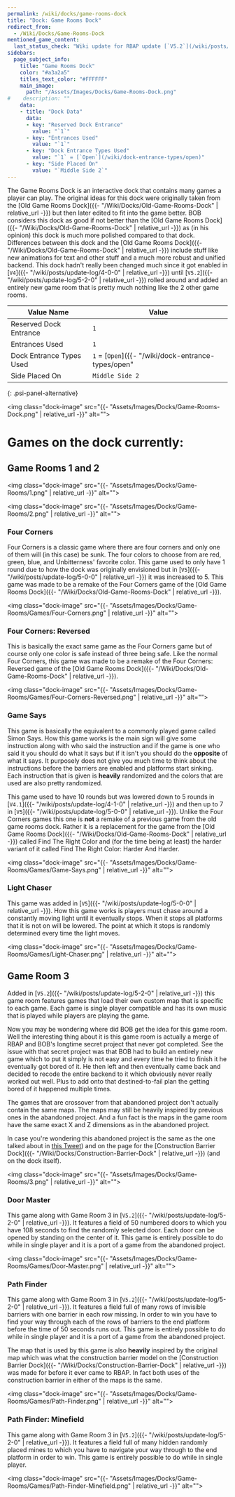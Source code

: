 ```yaml
---
permalink: /wiki/docks/game-rooms-dock
title: "Dock: Game Rooms Dock"
redirect_from:
  - /Wiki/Docks/Game-Rooms-Dock
mentioned_game_content:
  last_status_check: "Wiki update for RBAP update [`V5.2`](/wiki/posts/update-log/5-2-0)"
sidebars:
  page_subject_info:
    title: "Game Rooms Dock"
    color: "#a3a2a5"
    titles_text_color: "#FFFFFF"
    main_image:
      path: "/Assets/Images/Docks/Game-Rooms-Dock.png"
#    description: ""
    data:
    - title: "Dock Data"
      data:
      - key: "Reserved Dock Entrance"
        value: "`1`"
      - key: "Entrances Used"
        value: "`1`"
      - key: "Dock Entrance Types Used"
        value: "`1` = [`Open`](/wiki/dock-entrance-types/open)"
      - key: "Side Placed On"
        value: "`Middle Side 2`"
---
```


The Game Rooms Dock is an interactive dock that contains many games a player can play. The original ideas for this dock were originally taken from the [Old Game Rooms Dock]({{- "/Wiki/Docks/Old-Game-Rooms-Dock" | relative_url -}}) but then later edited to fit into the game better. BOB considers this dock as good if not better than the [Old Game Rooms Dock]({{- "/Wiki/Docks/Old-Game-Rooms-Dock" | relative_url -}}) as (in his opinion) this dock is much more polished compared to that dock. Differences between this dock and the [Old Game Rooms Dock]({{- "/Wiki/Docks/Old-Game-Rooms-Dock" | relative_url -}}) include stuff like new animations for text and other stuff and a much more robust and unified backend. This dock hadn't really been changed much since it got enabled in [`V4`]({{- "/wiki/posts/update-log/4-0-0" | relative_url -}}) until [`V5.2`]({{- "/wiki/posts/update-log/5-2-0" | relative_url -}}) rolled around and added an entirely new game room that is pretty much nothing like the 2 other game rooms.

| Value Name               | Value |
|-|-|
| Reserved Dock Entrance   | `1` |
| Entrances Used           | `1` |
| Dock Entrance Types Used | `1` = [`Open`]({{- "/wiki/dock-entrance-types/open" | relative_url -}}) |
| Side Placed On           | `Middle Side 2` |
{: .psi-panel-alternative}

<img class="dock-image" src="{{- "Assets/Images/Docks/Game-Rooms-Dock.png" | relative_url -}}" alt="">

# Games on the dock currently:

## Game Rooms 1 and 2

<img class="dock-image" src="{{- "Assets/Images/Docks/Game-Rooms/1.png" | relative_url -}}" alt="">

<img class="dock-image" src="{{- "Assets/Images/Docks/Game-Rooms/2.png" | relative_url -}}" alt="">

### Four Corners

Four Corners is a classic game where there are four corners and only one of them will (in this case) be sunk. The four colors to choose from are red, green, blue, and Unbitterness' favorite color. This game used to only have 1 round due to how the dock was originally envisioned but in [`V5`]({{- "/wiki/posts/update-log/5-0-0" | relative_url -}}) it was increased to 5. This game was made to be a remake of the Four Corners game of the [Old Game Rooms Dock]({{- "/Wiki/Docks/Old-Game-Rooms-Dock" | relative_url -}}).

<img class="dock-image" src="{{- "Assets/Images/Docks/Game-Rooms/Games/Four-Corners.png" | relative_url -}}" alt="">

### Four Corners: Reversed

This is basically the exact same game as the Four Corners game but of course only one color is safe instead of three being safe. Like the normal Four Corners, this game was made to be a remake of the Four Corners: Reversed game of the [Old Game Rooms Dock]({{- "/Wiki/Docks/Old-Game-Rooms-Dock" | relative_url -}}).

<img class="dock-image" src="{{- "Assets/Images/Docks/Game-Rooms/Games/Four-Corners-Reversed.png" | relative_url -}}" alt="">

### Game Says

This game is basically the equivalent to a commonly played game called Simon Says. How this game works is the main sign will give some instruction along with who said the instruction and if the game is one who said it you should do what it says but if it isn't you should do the **opposite** of what it says. It purposely does not give you much time to think about the instructions before the barriers are enabled and platforms start sinking. Each instruction that is given is **heavily** randomized and the colors that are used are also pretty randomized.

This game used to have 10 rounds but was lowered down to 5 rounds in [`V4.1`]({{- "/wiki/posts/update-log/4-1-0" | relative_url -}}) and then up to 7 in [`V5`]({{- "/wiki/posts/update-log/5-0-0" | relative_url -}}). Unlike the Four Corners games this one is **not** a remake of a previous game from the old game rooms dock. Rather it is a replacement for the game from the [Old Game Rooms Dock]({{- "/Wiki/Docks/Old-Game-Rooms-Dock" | relative_url -}}) called Find The Right Color and (for the time being at least) the harder variant of it called Find The Right Color: Harder And Harder.

<img class="dock-image" src="{{- "Assets/Images/Docks/Game-Rooms/Games/Game-Says.png" | relative_url -}}" alt="">

### Light Chaser

This game was added in [`V5`]({{- "/wiki/posts/update-log/5-0-0" | relative_url -}}). How this game works is players must chase around a constantly moving light until it eventually stops. When it stops all platforms that it is not on will be lowered. The point at which it stops is randomly determined every time the light moves.

<img class="dock-image" src="{{- "Assets/Images/Docks/Game-Rooms/Games/Light-Chaser.png" | relative_url -}}" alt="">

## Game Room 3

Added in [`V5.2`]({{- "/wiki/posts/update-log/5-2-0" | relative_url -}}) this game room features games that load their own custom map that is specific to each game. Each game is single player compatible and has its own music that is played while players are playing the game.

Now you may be wondering where did BOB get the idea for this game room. Well the interesting thing about it is this game room is actually a merge of RBAP and BOB's longtime secret project that never got completed. See the issue with that secret project was that BOB had to build an entirely new game which to put it simply is not easy and every time he tried to finish it he eventually got bored of it. He then left and then eventually came back and decided to recode the entire backend to it which obviously never really worked out well. Plus to add onto that destined-to-fail plan the getting bored of it happened multiple times.

The games that are crossover from that abandoned project don't actually contain the same maps. The maps may still be heavily inspired by previous ones in the abandoned project. And a fun fact is the maps in the game room have the same exact X and Z dimensions as in the abandoned project.

In case you're wondering this abandoned project is the same as the one talked about in [this Tweet](https://twitter.com/ThisBeBOB_/status/1369425968931176448)) and on the page for the [Construction Barrier Dock]({{- "/Wiki/Docks/Construction-Barrier-Dock" | relative_url -}}) (and on the dock itself).

<img class="dock-image" src="{{- "Assets/Images/Docks/Game-Rooms/3.png" | relative_url -}}" alt="">

### Door Master

This game along with Game Room 3 in [`V5.2`]({{- "/wiki/posts/update-log/5-2-0" | relative_url -}}). It features a field of 50 numbered doors to which you have 108 seconds to find the randomly selected door. Each door can be opened by standing on the center of it. This game is entirely possible to do while in single player and it is a port of a game from the abandoned project.

<img class="dock-image" src="{{- "Assets/Images/Docks/Game-Rooms/Games/Door-Master.png" | relative_url -}}" alt="">

### Path Finder

This game along with Game Room 3 in [`V5.2`]({{- "/wiki/posts/update-log/5-2-0" | relative_url -}}). It features a field full of many rows of invisible barriers with one barrier in each row missing. In order to win you have to find your way through each of the rows of barriers to the end platform before the time of 50 seconds runs out. This game is entirely possible to do while in single player and it is a port of a game from the abandoned project.

The map that is used by this game is also **heavily** inspired by the original map which was what the construction barrier model on the [Construction Barrier Dock]({{- "/Wiki/Docks/Construction-Barrier-Dock" | relative_url -}}) was made for before it ever came to RBAP. In fact both uses of the construction barrier in either of the maps is the same.

<img class="dock-image" src="{{- "Assets/Images/Docks/Game-Rooms/Games/Path-Finder.png" | relative_url -}}" alt="">

### Path Finder: Minefield

This game along with Game Room 3 in [`V5.2`]({{- "/wiki/posts/update-log/5-2-0" | relative_url -}}). It features a field full of many hidden randomly placed mines to which you have to navigate your way through to the end platform in order to win. This game is entirely possible to do while in single player.

<img class="dock-image" src="{{- "Assets/Images/Docks/Game-Rooms/Games/Path-Finder-Minefield.png" | relative_url -}}" alt="">